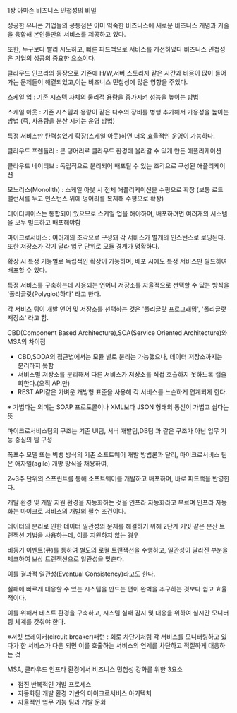 1장 아마존 비즈니스 민첩성의 비밀


성공한 유니콘 기업들의 공통점은 이미 익숙한 비즈니스에 새로운 비즈니스 개념과 기술을 융합해 본인들만의 서비스를 제공하고 있다.


또한, 누구보다 빨리 시도하고, 빠른 피드백으로 서비스를 개선하였다 비즈니스 민첩성은 기업의 성공의 중요한 요소이다.


클라우드 인프라의 등장으로 기존에 H/W,서버,스토리지 같은 시간과 비용이 많이 들어가는 문제들이 해결되었고,이는 비즈니스 민첩성에 많은 영향을 주었다.



스케일 업 : 기존 시스템 자체의 물리적 용량을 증가시켜 성능을 높이는 방법


스케일 아웃 : 기존 시스템과 용량이 같은 다수의 장비를 병행 추가해서 가용성을 높이는 방법 (즉, 사용량을 분산 시키는 운영 방법)


특정 서비스만 탄력성있게 확장(스케일 아웃)하면 더욱 효율적인 운영이 가능하다.



클라우드 프렌들리 : 큰 덩어리로 클라우드 환경에 올라갈 수 있게 만든 애플리케이션


클라우드 네이티브 : 독립적으로 분리되어 배포될 수 있는 조각으로 구성된 애플리케이션



모노리스(Monolith) : 스케일 아웃 시 전체 애플리케이션을 수평으로 확장 (보통 로드 밸런서를 두고 인스턴스 위에 덩어리를 복제해 수평으로 확장)


데이터베이스는 통합되어 있으므로 스케일 업을 해야하며, 배포하려면 여러개의 시스템을 모두 빌드하고 배포해야함


마이크로서비스 : 여러개의 조각으로 구성돼 각 서비스가 별개의 인스턴스로 로딩된다. 또한 저장소가 각기 달라 업무 단위로 모듈 경계가 명확하다.


확장 시 특정 기능별로 독립적인 확장이 가능하며, 배포 시에도 특정 서비스만 빌드하여 배포할 수 있다.



특정 서비스를 구축하는데 사용되는 언어나 저장소를 자율적으로 선택할 수 있는 방식을 '폴리글랏(Polyglot)하다' 라고 한다.


각 서비스 팀이 개발 언어 및 저장소를 선택하는 것은 '폴리글랏 프로그래밍', '폴리글랏 저장소' 라고 함.



CBD(Component Based Architecture),SOA(Service Oriented Architecture)와 MSA의 차이점


- CBD,SODA의 접근법에서는 모듈 별로 분리는 가능했으나, 데이터 저장소까지는 분리하지 못함
- 서비스별 저장소를 분리해서 다른 서비스가 저장소를 직접 호출하지 못하도록 캡슐화한다.(오직 API만)
- REST API같은 가벼운 개방형 표준을 사용해 각 서비스를 느슨하게 연계되게 한다.


※ 가볍다는 의미는 SOAP 프로토콜이나 XML보다 JSON 형태의 통신이 가볍고 쉽다는 뜻



마이크로서비스팀의 구조는 기존 UI팀, 서버 개발팀,DB팀 과 같은 구조가 아닌 업무 기능 중심의 팀 구성


폭포수 모델 또는 빅뱅 방식의 기존 소프트웨어 개발 방법론과 달리, 마이크로서비스 팀은 애자일(agile) 개방 방식을 채용하여,


2~3주 단위의 스프린트를 통해 소프트웨어를 개발하고 배포하며, 바로 피드백을 반영한다.



개발 환경 및 개발 지원 환경을 자동화하는 것을 인프라 자동화라고 부르며 인프라 자동화는 마이크로 서비스의 개발의 필수 조건이다.



데이터의 분리로 인한 데이터 일관성의 문제를 해결하기 위해 2단계 커밋 같은 분산 트랜잭션 기법을 사용하는데, 이를 지원하지 않는 경우


비동기 이벤트(큐)를 통하여 별도의 로컬 트랜잭션을 수행하고, 일관성이 달라진 부분을 체크하여 보상 트랜잭션으로 일관성을 맞춘다.


이를 결과적 일관성(Eventual Consistency)라고도 한다.



실패에 빠르게 대응할 수 있는 시스템을 만드는 편이 완벽을 추구하는 것보다 쉽고 효율적이다.

이를 위해서 테스트 환경을 구축하고, 시스템 실패 감지 및 대응을 위하여 실시간 모니터링 체계를 갖춰야 한다.


※서킷 브레이커(circuit breaker)패턴 : 회로 차단기처럼 각 서비스를 모니터링하고 있다가 한 서비스가 다운 되면 이를 호출하는 서비스의 연계를 차단하고
적절하게 대응하는 것



MSA, 클라우드 인프라 환경에서 비즈니스 민첩성 강화를 위한 3요소
- 점진 반복적인 개발 프로세스
- 자동화된 개발 환경 기반의 마이크로서비스 아키텍처
- 자율적인 업무 기능 팀과 개발 문화